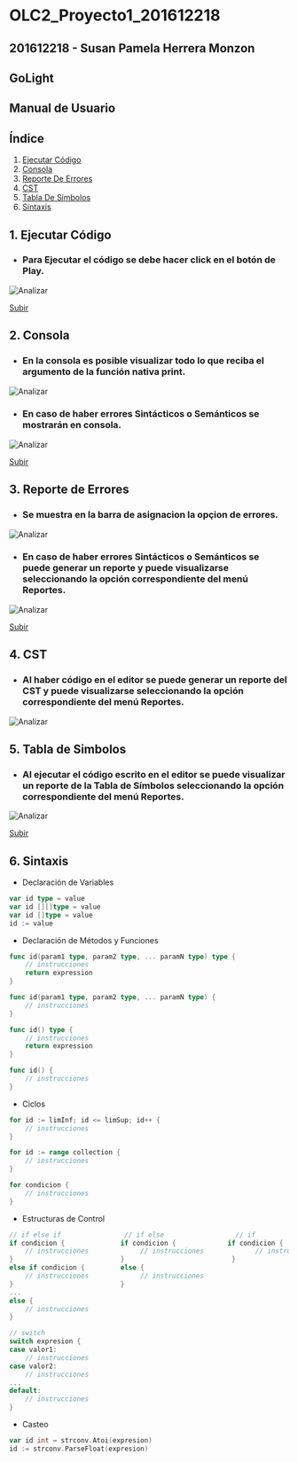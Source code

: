 # OLC2_Proyecto1_201612218

## 201612218 - Susan Pamela Herrera Monzon 

## GoLight

## Manual de Usuario

## Índice

1. [Ejecutar Código](#1-ejecutar-código)
2. [Consola](#2-consola)
3. [Reporte De Errores](#3-reporte-de-errores)
4. [CST](#4-cst)
5. [Tabla De Símbolos](#5-tabla-de-símbolos)
6. [Sintaxis](#6-sintaxis)


## 1. Ejecutar Código
* ### Para Ejecutar el código se debe hacer click en el botón de Play.
<img title="Analizar" alt="Analizar" src="Images/ManualUsuario/File1.png">

[Subir](#manual-de-usuario)

## 2. Consola
* ### En la consola es posible visualizar todo lo que reciba el argumento de la función nativa print.
<img title="Analizar" alt="Analizar" src="Images/ManualUsuario/File2.png">

* ### En caso de haber errores Sintácticos o Semánticos se mostrarán en consola.

<img title="Analizar" alt="Analizar" src="Images/ManualUsuario/File3.png">

[Subir](#manual-de-usuario)

## 3. Reporte de Errores

* ### Se muestra en la barra de asignacion la opçion de errores.
<img title="Analizar" alt="Analizar" src="Images/ManualUsuario/File4.png">

* ### En caso de haber errores Sintácticos o Semánticos se puede generar un reporte y puede visualizarse seleccionando la opción correspondiente del menú Reportes.
<img title="Analizar" alt="Analizar" src="Images/ManualUsuario/File5.png">

[Subir](#manual-de-usuario)

## 4. CST
* ### Al haber código en el editor se puede generar un reporte del CST y puede visualizarse seleccionando la opción correspondiente del menú Reportes.

<img title="Analizar" alt="Analizar" src="Images/ManualUsuario/File6.png">

## 5. Tabla de Simbolos
* ### Al ejecutar el código escrito en el editor se puede visualizar un reporte de la Tabla de Símbolos seleccionando la opción correspondiente del menú Reportes.
<img title="Analizar" alt="Analizar" src="Images/ManualUsuario/File7.png">

[Subir](#manual-de-usuario)

## 6. Sintaxis

* Declaración de Variables
```go
var id type = value
var id [][]type = value
var id []type = value
id := value
```

* Declaración de Métodos y Funciones
```go
func id(param1 type, param2 type, ... paramN type) type {
    // instrucciones
    return expression
}

func id(param1 type, param2 type, ... paramN type) {
    // instrucciones
}

func id() type {
    // instrucciones
    return expression
}

func id() {
    // instrucciones
}
```

* Ciclos
```go
for id := limInf; id <= limSup; id++ {
    // instrucciones
}

for id := range collection {
    // instrucciones
}

for condicion {
    // instrucciones
}
```

* Estructuras de Control
```go
// if else if                // if else                  // if
if condicion {              if condicion {             if condicion {
    // instrucciones             // instrucciones             // instrucciones
}                           }                           }
else if condicion {         else {
    // instrucciones             // instrucciones
}                           }
...
else {
    // instrucciones
}

// switch
switch expresion {
case valor1:
    // instrucciones
case valor2:
    // instrucciones
...
default:
    // instrucciones
}
```

* Casteo
```go
var id int = strconv.Atoi(expresion)
id := strconv.ParseFloat(expresion)
```
